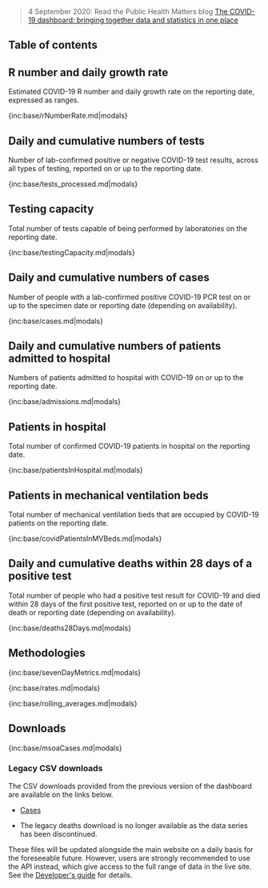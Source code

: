 ﻿> 4 September 2020: Read the Public Health Matters blog [The COVID-19 dashboard: bringing together data and statistics in one place](https://publichealthmatters.blog.gov.uk/2020/09/04/the-covid-19-dashboard-bringing-together-data-and-statistics-in-one-place/)

## Table of contents

## R number and daily growth rate

Estimated COVID-19 R number and daily growth rate on the reporting date, expressed as ranges.

{inc:base/rNumberRate.md|modals}

## Daily and cumulative numbers of tests

Number of lab-confirmed positive or negative COVID-19 test results, across all types of testing, reported on or up to the reporting date.

{inc:base/tests_processed.md|modals}

## Testing capacity

Total number of tests capable of being performed by laboratories on the reporting date.

{inc:base/testingCapacity.md|modals}

## Daily and cumulative numbers of cases 

Number of people with a lab-confirmed positive COVID-19 PCR test on or up to the specimen date or reporting date (depending on availability).

{inc:base/cases.md|modals}

## Daily and cumulative numbers of patients admitted to hospital

Numbers of patients admitted to hospital with COVID-19 on or up to the reporting date. 

{inc:base/admissions.md|modals}

## Patients in hospital

Total number of confirmed COVID-19 patients in hospital on the reporting date.

{inc:base/patientsInHospital.md|modals}

## Patients in mechanical ventilation beds

Total number of mechanical ventilation beds that are occupied by COVID-19 patients on the reporting date.

{inc:base/covidPatientsInMVBeds.md|modals}

## Daily and cumulative deaths within 28 days of a positive test

Total number of people who had a positive test result for COVID-19 and died within 28 days of the first
positive test, reported on or up to the date of death or reporting date (depending on availability).

{inc:base/deaths28Days.md|modals}

## Methodologies

{inc:base/sevenDayMetrics.md|modals}

{inc:base/rates.md|modals}

{inc:base/rolling_averages.md|modals}

## Downloads

{inc:base/msoaCases.md|modals}

### Legacy CSV downloads

The CSV downloads provided from the previous version of the dashboard are available on the links below.

* [Cases](https://coronavirus.data.gov.uk/downloads/csv/coronavirus-cases_latest.csv)

* The legacy deaths download is no longer available as the data series has been discontinued.

These files will be updated alongside the main website on a daily basis for the foreseeable future.
However, users are strongly recommended to use the API instead, which give access to the full range of
data in the live site. See the [Developer's guide](https://coronavirus-staging.data.gov.uk/developers-guide)
for details.